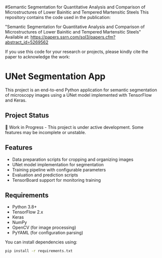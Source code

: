 #Semantic Segmentation for Quantitative Analysis and Comparison of Microstructures of Lower Bainitic and Tempered Martensitic Steels
This repository contains the code used in the publication:

"Semantic Segmentation for Quantitative Analysis and Comparison of Microstructures of Lower Bainitic and Tempered Martensitic Steels"
Available at: https://papers.ssrn.com/sol3/papers.cfm?abstract_id=5269562

If you use this code for your research or projects, please kindly cite the paper to acknowledge the work:

# UNet Segmentation App

This project is an end-to-end Python application for semantic segmentation of microscopy images using a UNet model implemented with TensorFlow and Keras.

## Project Status

🚧 Work in Progress - This project is under active development. Some features may be incomplete or unstable.

## Features

- Data preparation scripts for cropping and organizing images
- UNet model implementation for segmentation
- Training pipeline with configurable parameters
- Evaluation and prediction scripts
- TensorBoard support for monitoring training

## Requirements

- Python 3.8+
- TensorFlow 2.x
- Keras
- NumPy
- OpenCV (for image processing)
- PyYAML (for configuration parsing)

You can install dependencies using:

```bash
pip install -r requirements.txt
